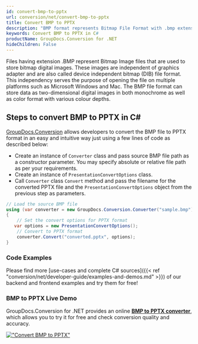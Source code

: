 ```yaml
---
id: convert-bmp-to-pptx
url: conversion/net/convert-bmp-to-pptx
title: Convert BMP to PPTX
description: "BMP format represents Bitmap File Format with .bmp extension. Learn how to convert BMP to PPTX file programmatically in C# language using GroupDocs.Conversion for .NET library."
keywords: Convert BMP to PPTX in C#
productName: GroupDocs.Conversion for .NET
hideChildren: False
---
```


Files having extension .BMP represent Bitmap Image files that are used to store bitmap digital images. These images are independent of graphics adapter and are also called device independent bitmap (DIB) file format. This independency serves the purpose of opening the file on multiple platforms such as Microsoft Windows and Mac. The BMP file format can store data as two-dimensional digital images  in both monochrome as well as color format with various colour depths.

## Steps to convert BMP to PPTX in C#

[GroupDocs.Conversion](https://products.groupdocs.com/conversion/net) allows developers to convert the BMP file to PPTX format in an easy and intuitive way just using a few lines of code as described below:

* Create an instance of `Converter` class and pass source BMP file path as a constructor parameter. You may specify absolute or relative file path as per your requirements. 
* Create an instance of `PresentationConvertOptions` class.
* Call `Converter` class `Convert` method and pass the filename for the converted PPTX file and the `PresentationConvertOptions` object from the previous step as parameters.

```csharp
// Load the source BMP file
using (var converter = new GroupDocs.Conversion.Converter("sample.bmp"))
{
    // Set the convert options for PPTX format
   var options = new PresentationConvertOptions();
    // Convert to PPTX format
    converter.Convert("converted.pptx", options);
}
```

### Code Examples

Please find more [use-cases and complete C# sources]({{< ref "conversion/net/developer-guide/examples-and-demos.md" >}}) of our backend and frontend examples and try them for free!

### BMP to PPTX Live Demo

GroupDocs.Conversion for .NET provides an online [**BMP to PPTX converter**](https://products.groupdocs.app/conversion/bmp-to-pptx), which allows you to try it for free and check conversion quality and accuracy.

[!["Convert BMP to PPTX"](conversion/net/images/convert-to-pptx/convert-bmp-to-pptx.png)](https://products.groupdocs.app/conversion/bmp-to-pptx)